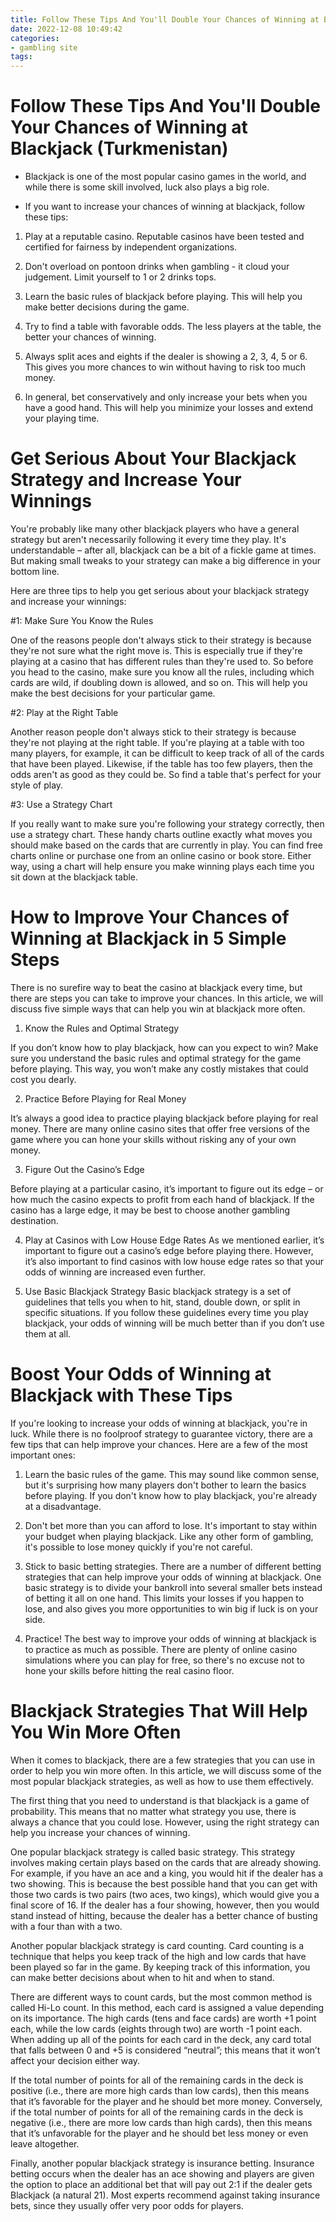```yaml
---
title: Follow These Tips And You'll Double Your Chances of Winning at Blackjack (Turkmenistan)
date: 2022-12-08 10:49:42
categories:
- gambling site
tags:
---
```



#  Follow These Tips And You'll Double Your Chances of Winning at Blackjack (Turkmenistan)

* Blackjack is one of the most popular casino games in the world, and while there is some skill involved, luck also plays a big role.

* If you want to increase your chances of winning at blackjack, follow these tips:

1. Play at a reputable casino. Reputable casinos have been tested and certified for fairness by independent organizations.

2. Don't overload on pontoon drinks when gambling - it cloud your judgement. Limit yourself to 1 or 2 drinks tops.

3. Learn the basic rules of blackjack before playing. This will help you make better decisions during the game.

4. Try to find a table with favorable odds. The less players at the table, the better your chances of winning.

5. Always split aces and eights if the dealer is showing a 2, 3, 4, 5 or 6. This gives you more chances to win without having to risk too much money.

6. In general, bet conservatively and only increase your bets when you have a good hand. This will help you minimize your losses and extend your playing time.

#  Get Serious About Your Blackjack Strategy and Increase Your Winnings

You're probably like many other blackjack players who have a general strategy but aren't necessarily following it every time they play. It's understandable – after all, blackjack can be a bit of a fickle game at times. But making small tweaks to your strategy can make a big difference in your bottom line.

Here are three tips to help you get serious about your blackjack strategy and increase your winnings:

#1: Make Sure You Know the Rules

One of the reasons people don't always stick to their strategy is because they're not sure what the right move is. This is especially true if they're playing at a casino that has different rules than they're used to. So before you head to the casino, make sure you know all the rules, including which cards are wild, if doubling down is allowed, and so on. This will help you make the best decisions for your particular game.

#2: Play at the Right Table

Another reason people don't always stick to their strategy is because they're not playing at the right table. If you're playing at a table with too many players, for example, it can be difficult to keep track of all of the cards that have been played. Likewise, if the table has too few players, then the odds aren't as good as they could be. So find a table that's perfect for your style of play.

#3: Use a Strategy Chart

If you really want to make sure you're following your strategy correctly, then use a strategy chart. These handy charts outline exactly what moves you should make based on the cards that are currently in play. You can find free charts online or purchase one from an online casino or book store. Either way, using a chart will help ensure you make winning plays each time you sit down at the blackjack table.

#  How to Improve Your Chances of Winning at Blackjack in 5 Simple Steps 

There is no surefire way to beat the casino at blackjack every time, but there are steps you can take to improve your chances. In this article, we will discuss five simple ways that can help you win at blackjack more often.

1. Know the Rules and Optimal Strategy

If you don’t know how to play blackjack, how can you expect to win? Make sure you understand the basic rules and optimal strategy for the game before playing. This way, you won’t make any costly mistakes that could cost you dearly.

2. Practice Before Playing for Real Money

It’s always a good idea to practice playing blackjack before playing for real money. There are many online casino sites that offer free versions of the game where you can hone your skills without risking any of your own money.

3. Figure Out the Casino’s Edge

Before playing at a particular casino, it’s important to figure out its edge – or how much the casino expects to profit from each hand of blackjack. If the casino has a large edge, it may be best to choose another gambling destination.

4. Play at Casinos with Low House Edge Rates
As we mentioned earlier, it’s important to figure out a casino’s edge before playing there. However, it’s also important to find casinos with low house edge rates so that your odds of winning are increased even further.

5. Use Basic Blackjack Strategy
Basic blackjack strategy is a set of guidelines that tells you when to hit, stand, double down, or split in specific situations. If you follow these guidelines every time you play blackjack, your odds of winning will be much better than if you don’t use them at all.

#  Boost Your Odds of Winning at Blackjack with These Tips 

If you're looking to increase your odds of winning at blackjack, you're in luck. While there is no foolproof strategy to guarantee victory, there are a few tips that can help improve your chances. Here are a few of the most important ones:

1. Learn the basic rules of the game. This may sound like common sense, but it's surprising how many players don't bother to learn the basics before playing. If you don't know how to play blackjack, you're already at a disadvantage.

2. Don't bet more than you can afford to lose. It's important to stay within your budget when playing blackjack. Like any other form of gambling, it's possible to lose money quickly if you're not careful.

3. Stick to basic betting strategies. There are a number of different betting strategies that can help improve your odds of winning at blackjack. One basic strategy is to divide your bankroll into several smaller bets instead of betting it all on one hand. This limits your losses if you happen to lose, and also gives you more opportunities to win big if luck is on your side.

4. Practice! The best way to improve your odds of winning at blackjack is to practice as much as possible. There are plenty of online casino simulations where you can play for free, so there's no excuse not to hone your skills before hitting the real casino floor.

#  Blackjack Strategies That Will Help You Win More Often

When it comes to blackjack, there are a few strategies that you can use in order to help you win more often. In this article, we will discuss some of the most popular blackjack strategies, as well as how to use them effectively.

The first thing that you need to understand is that blackjack is a game of probability. This means that no matter what strategy you use, there is always a chance that you could lose. However, using the right strategy can help you increase your chances of winning.

One popular blackjack strategy is called basic strategy. This strategy involves making certain plays based on the cards that are already showing. For example, if you have an ace and a king, you would hit if the dealer has a two showing. This is because the best possible hand that you can get with those two cards is two pairs (two aces, two kings), which would give you a final score of 16. If the dealer has a four showing, however, then you would stand instead of hitting, because the dealer has a better chance of busting with a four than with a two.

Another popular blackjack strategy is card counting. Card counting is a technique that helps you keep track of the high and low cards that have been played so far in the game. By keeping track of this information, you can make better decisions about when to hit and when to stand.

There are different ways to count cards, but the most common method is called Hi-Lo count. In this method, each card is assigned a value depending on its importance. The high cards (tens and face cards) are worth +1 point each, while the low cards (eights through two) are worth -1 point each. When adding up all of the points for each card in the deck, any card total that falls between 0 and +5 is considered “neutral”; this means that it won’t affect your decision either way.

If the total number of points for all of the remaining cards in the deck is positive (i.e., there are more high cards than low cards), then this means that it’s favorable for the player and he should bet more money. Conversely, if the total number of points for all of the remaining cards in the deck is negative (i.e., there are more low cards than high cards), then this means that it’s unfavorable for the player and he should bet less money or even leave altogether.

Finally, another popular blackjack strategy is insurance betting. Insurance betting occurs when the dealer has an ace showing and players are given the option to place an additional bet that will pay out 2:1 if the dealer gets Blackjack (a natural 21). Most experts recommend against taking insurance bets, since they usually offer very poor odds for players.